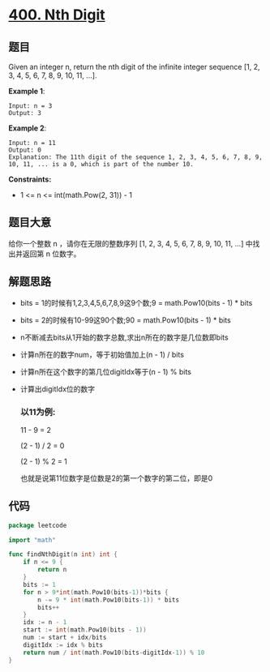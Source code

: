# [400. Nth Digit](https://leetcode-cn.com/problems/nth-digit/)

## 题目

Given an integer n, return the nth digit of the infinite integer sequence [1, 2, 3, 4, 5, 6, 7, 8, 9, 10, 11, ...].

**Example 1**:

    Input: n = 3
    Output: 3

**Example 2**:

    Input: n = 11
    Output: 0
    Explanation: The 11th digit of the sequence 1, 2, 3, 4, 5, 6, 7, 8, 9, 10, 11, ... is a 0, which is part of the number 10.

**Constraints:**

- 1 <= n <= int(math.Pow(2, 31)) - 1

## 题目大意

给你一个整数 n ，请你在无限的整数序列 [1, 2, 3, 4, 5, 6, 7, 8, 9, 10, 11, ...] 中找出并返回第 n 位数字。

## 解题思路

- bits = 1的时候有1,2,3,4,5,6,7,8,9这9个数;9 = math.Pow10(bits - 1) * bits
- bits = 2的时候有10-99这90个数;90 = math.Pow10(bits - 1) * bits
- n不断减去bits从1开始的数字总数,求出n所在的数字是几位数即bits
- 计算n所在的数字num，等于初始值加上(n - 1) / bits
- 计算n所在这个数字的第几位digitIdx等于(n - 1) % bits
- 计算出digitIdx位的数字
  
  ### 以11为例:
  11 - 9 = 2 
  
  (2 - 1) / 2 = 0
  
  (2 - 1) % 2 = 1
  
  也就是说第11位数字是位数是2的第一个数字的第二位，即是0

## 代码

```go
package leetcode

import "math"

func findNthDigit(n int) int {
	if n <= 9 {
		return n
	}
	bits := 1
	for n > 9*int(math.Pow10(bits-1))*bits {
		n -= 9 * int(math.Pow10(bits-1)) * bits
		bits++
	}
	idx := n - 1
	start := int(math.Pow10(bits - 1))
	num := start + idx/bits
	digitIdx := idx % bits
	return num / int(math.Pow10(bits-digitIdx-1)) % 10
}
```